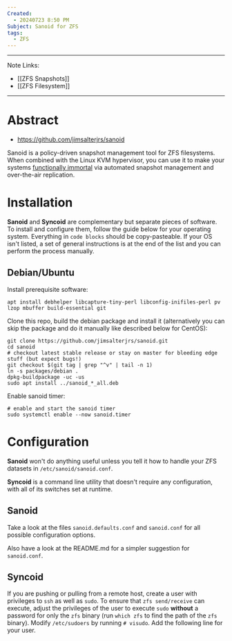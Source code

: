 ```yaml
---
Created:
  - 20240723 8:50 PM
Subject: Sanoid for ZFS
tags:
  - ZFS
---
```

----------------
Note Links:
- [[ZFS Snapshots]]
- [[ZFS Filesystem]]
--------------------

# Abstract
- https://github.com/jimsalterjrs/sanoid

Sanoid is a policy-driven snapshot management tool for ZFS filesystems. When combined with the Linux KVM hypervisor, you can use it to make your systems [functionally immortal](https://openoid.net/transcend) via automated snapshot management and over-the-air replication.

# Installation

**Sanoid** and **Syncoid** are complementary but separate pieces of software. To install and configure them, follow the guide below for your operating system. Everything in `code blocks` should be copy-pasteable. If your OS isn't listed, a set of general instructions is at the end of the list and you can perform the process manually.

## Debian/Ubuntu

Install prerequisite software:

```shell
apt install debhelper libcapture-tiny-perl libconfig-inifiles-perl pv lzop mbuffer build-essential git
```

Clone this repo, build the debian package and install it (alternatively you can skip the package and do it manually like described below for CentOS):

```shell
git clone https://github.com/jimsalterjrs/sanoid.git
cd sanoid
# checkout latest stable release or stay on master for bleeding edge stuff (but expect bugs!)
git checkout $(git tag | grep "^v" | tail -n 1)
ln -s packages/debian .
dpkg-buildpackage -uc -us
sudo apt install ../sanoid_*_all.deb
```

Enable sanoid timer:

```shell
# enable and start the sanoid timer
sudo systemctl enable --now sanoid.timer
```

# Configuration

**Sanoid** won't do anything useful unless you tell it how to handle your ZFS datasets in `/etc/sanoid/sanoid.conf`.

**Syncoid** is a command line utility that doesn't require any configuration, with all of its switches set at runtime.

## Sanoid

Take a look at the files `sanoid.defaults.conf` and `sanoid.conf` for all possible configuration options.

Also have a look at the README.md for a simpler suggestion for `sanoid.conf`.

## Syncoid

If you are pushing or pulling from a remote host, create a user with privileges to `ssh` as well as `sudo`. To ensure that `zfs send/receive` can execute, adjust the privileges of the user to execute `sudo` **without** a password for only the `zfs` binary (run `which zfs` to find the path of the `zfs` binary). Modify `/etc/sudoers` by running `# visudo`. Add the following line for your user.